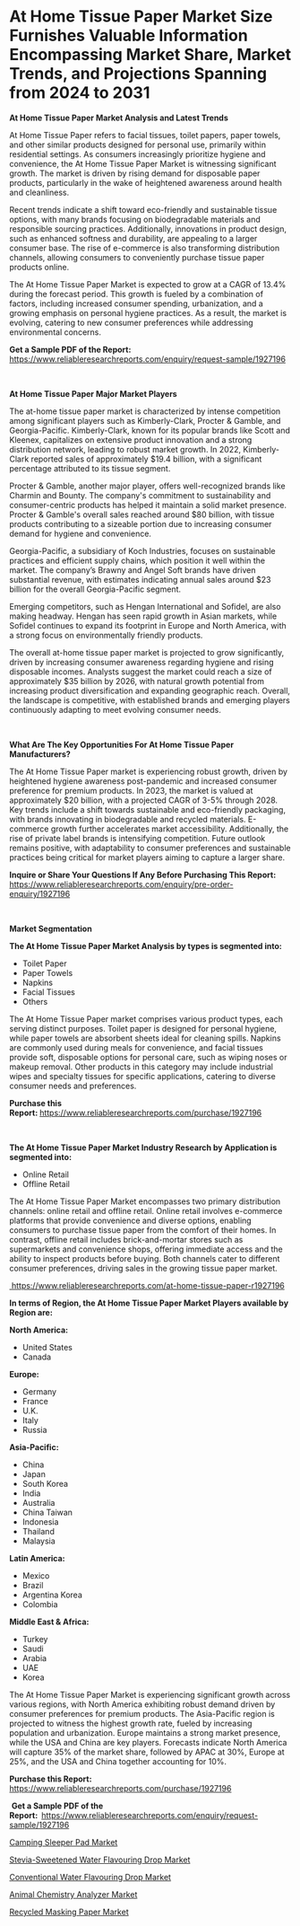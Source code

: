 <p><h1>At Home Tissue Paper Market Size Furnishes Valuable Information Encompassing Market Share, Market Trends, and Projections Spanning from 2024 to 2031</h1></p><p><strong>At Home Tissue Paper Market Analysis and Latest Trends</strong></p>
<p><p>At Home Tissue Paper refers to facial tissues, toilet papers, paper towels, and other similar products designed for personal use, primarily within residential settings. As consumers increasingly prioritize hygiene and convenience, the At Home Tissue Paper Market is witnessing significant growth. The market is driven by rising demand for disposable paper products, particularly in the wake of heightened awareness around health and cleanliness.</p><p>Recent trends indicate a shift toward eco-friendly and sustainable tissue options, with many brands focusing on biodegradable materials and responsible sourcing practices. Additionally, innovations in product design, such as enhanced softness and durability, are appealing to a larger consumer base. The rise of e-commerce is also transforming distribution channels, allowing consumers to conveniently purchase tissue paper products online.</p><p>The At Home Tissue Paper Market is expected to grow at a CAGR of 13.4% during the forecast period. This growth is fueled by a combination of factors, including increased consumer spending, urbanization, and a growing emphasis on personal hygiene practices. As a result, the market is evolving, catering to new consumer preferences while addressing environmental concerns.</p></p>
<p><strong>Get a Sample PDF of the Report:&nbsp;</strong> <a href="https://www.reliableresearchreports.com/enquiry/request-sample/1927196?utm_campaign=1616&utm_medium=2&utm_source=Github&utm_content=ia&utm_term=25102024&utm_id=at-home-tissue-paper">https://www.reliableresearchreports.com/enquiry/request-sample/1927196</a></p>
<p>&nbsp;</p>
<p><strong>At Home Tissue Paper Major Market Players</strong></p>
<p><p>The at-home tissue paper market is characterized by intense competition among significant players such as Kimberly-Clark, Procter & Gamble, and Georgia-Pacific. Kimberly-Clark, known for its popular brands like Scott and Kleenex, capitalizes on extensive product innovation and a strong distribution network, leading to robust market growth. In 2022, Kimberly-Clark reported sales of approximately $19.4 billion, with a significant percentage attributed to its tissue segment.</p><p>Procter & Gamble, another major player, offers well-recognized brands like Charmin and Bounty. The company's commitment to sustainability and consumer-centric products has helped it maintain a solid market presence. Procter & Gamble's overall sales reached around $80 billion, with tissue products contributing to a sizeable portion due to increasing consumer demand for hygiene and convenience.</p><p>Georgia-Pacific, a subsidiary of Koch Industries, focuses on sustainable practices and efficient supply chains, which position it well within the market. The company’s Brawny and Angel Soft brands have driven substantial revenue, with estimates indicating annual sales around $23 billion for the overall Georgia-Pacific segment.</p><p>Emerging competitors, such as Hengan International and Sofidel, are also making headway. Hengan has seen rapid growth in Asian markets, while Sofidel continues to expand its footprint in Europe and North America, with a strong focus on environmentally friendly products.</p><p>The overall at-home tissue paper market is projected to grow significantly, driven by increasing consumer awareness regarding hygiene and rising disposable incomes. Analysts suggest the market could reach a size of approximately $35 billion by 2026, with natural growth potential from increasing product diversification and expanding geographic reach. Overall, the landscape is competitive, with established brands and emerging players continuously adapting to meet evolving consumer needs.</p></p>
<p>&nbsp;</p>
<p><strong>What Are The Key Opportunities For At Home Tissue Paper Manufacturers?</strong></p>
<p><p>The At Home Tissue Paper market is experiencing robust growth, driven by heightened hygiene awareness post-pandemic and increased consumer preference for premium products. In 2023, the market is valued at approximately $20 billion, with a projected CAGR of 3-5% through 2028. Key trends include a shift towards sustainable and eco-friendly packaging, with brands innovating in biodegradable and recycled materials. E-commerce growth further accelerates market accessibility. Additionally, the rise of private label brands is intensifying competition. Future outlook remains positive, with adaptability to consumer preferences and sustainable practices being critical for market players aiming to capture a larger share.</p></p>
<p><strong>Inquire or Share Your Questions If Any Before Purchasing This Report:</strong> <a href="https://www.reliableresearchreports.com/enquiry/pre-order-enquiry/1927196?utm_campaign=1616&utm_medium=2&utm_source=Github&utm_content=ia&utm_term=25102024&utm_id=at-home-tissue-paper">https://www.reliableresearchreports.com/enquiry/pre-order-enquiry/1927196</a></p>
<p>&nbsp;</p>
<p><strong>Market Segmentation</strong></p>
<p><strong>The At Home Tissue Paper Market Analysis by types is segmented into:</strong></p>
<p><ul><li>Toilet Paper</li><li>Paper Towels</li><li>Napkins</li><li>Facial Tissues</li><li>Others</li></ul></p>
<p><p>The At Home Tissue Paper market comprises various product types, each serving distinct purposes. Toilet paper is designed for personal hygiene, while paper towels are absorbent sheets ideal for cleaning spills. Napkins are commonly used during meals for convenience, and facial tissues provide soft, disposable options for personal care, such as wiping noses or makeup removal. Other products in this category may include industrial wipes and specialty tissues for specific applications, catering to diverse consumer needs and preferences.</p></p>
<p><strong>Purchase this Report:&nbsp;</strong><a href="https://www.reliableresearchreports.com/purchase/1927196?utm_campaign=1616&utm_medium=2&utm_source=Github&utm_content=ia&utm_term=25102024&utm_id=at-home-tissue-paper">https://www.reliableresearchreports.com/purchase/1927196</a></p>
<p>&nbsp;</p>
<p><strong>The At Home Tissue Paper Market Industry Research by Application is segmented into:</strong></p>
<p><ul><li>Online Retail</li><li>Offline Retail</li></ul></p>
<p><p>The At Home Tissue Paper Market encompasses two primary distribution channels: online retail and offline retail. Online retail involves e-commerce platforms that provide convenience and diverse options, enabling consumers to purchase tissue paper from the comfort of their homes. In contrast, offline retail includes brick-and-mortar stores such as supermarkets and convenience shops, offering immediate access and the ability to inspect products before buying. Both channels cater to different consumer preferences, driving sales in the growing tissue paper market.</p></p>
<p><a href="https://www.reliableresearchreports.com/at-home-tissue-paper-r1927196?utm_campaign=1616&utm_medium=2&utm_source=Github&utm_content=ia&utm_term=25102024&utm_id=at-home-tissue-paper">&nbsp;https://www.reliableresearchreports.com/at-home-tissue-paper-r1927196</a></p>
<p><strong>In terms of Region, the At Home Tissue Paper Market Players available by Region are:</strong></p>
<p>
    <p> <strong> North America: </strong>
        <ul>
            <li>United States</li>
            <li>Canada</li>
        </ul>
        </p> 
    <p> <strong> Europe: </strong>
        <ul>
            <li>Germany</li>
            <li>France</li>
            <li>U.K.</li>
            <li>Italy</li>
            <li>Russia</li>
        </ul>
        </p> 
    <p> <strong> Asia-Pacific: </strong>
        <ul>
            <li>China</li>
            <li>Japan</li>
            <li>South Korea</li>
            <li>India</li>
            <li>Australia</li>
            <li>China Taiwan</li>
            <li>Indonesia</li>
            <li>Thailand</li>
            <li>Malaysia</li>
        </ul>
        </p> 
    <p> <strong> Latin America: </strong>
        <ul>
            <li>Mexico</li>
            <li>Brazil</li>
            <li>Argentina Korea</li>
            <li>Colombia</li>
        </ul>
        </p> 
    <p> <strong> Middle East & Africa: </strong>
        <ul>
            <li>Turkey</li>
            <li>Saudi</li>
            <li>Arabia</li>
            <li>UAE</li>
            <li>Korea</li>
        </ul>
    </p>
    </p>
<p><p>The At Home Tissue Paper Market is experiencing significant growth across various regions, with North America exhibiting robust demand driven by consumer preferences for premium products. The Asia-Pacific region is projected to witness the highest growth rate, fueled by increasing population and urbanization. Europe maintains a strong market presence, while the USA and China are key players. Forecasts indicate North America will capture 35% of the market share, followed by APAC at 30%, Europe at 25%, and the USA and China together accounting for 10%.</p></p>
<p><strong>Purchase this Report: </strong><a href="https://www.reliableresearchreports.com/purchase/1927196?utm_campaign=1616&utm_medium=2&utm_source=Github&utm_content=ia&utm_term=25102024&utm_id=at-home-tissue-paper">https://www.reliableresearchreports.com/purchase/1927196</a></p>
<p>&nbsp;<strong>Get a Sample PDF of the Report:&nbsp;&nbsp;</strong><a href="https://www.reliableresearchreports.com/enquiry/request-sample/1927196?utm_campaign=1616&utm_medium=2&utm_source=Github&utm_content=ia&utm_term=25102024&utm_id=at-home-tissue-paper">https://www.reliableresearchreports.com/enquiry/request-sample/1927196</a></p>
<p><strong></strong></p>
<p><p><a href="https://www.linkedin.com/pulse/camping-sleeper-pad-ecosystem-mapping-innovation-value-k1aqe?utm_campaign=1616&utm_medium=2&utm_source=Github&utm_content=ia&utm_term=25102024&utm_id=at-home-tissue-paper">Camping Sleeper Pad Market</a></p><p><a href="https://www.linkedin.com/pulse/analyzing-stevia-sweetened-water-flavouring-drop-market-dynamics-gazwf?utm_campaign=1616&utm_medium=2&utm_source=Github&utm_content=ia&utm_term=25102024&utm_id=at-home-tissue-paper">Stevia-Sweetened Water Flavouring Drop Market</a></p><p><a href="https://www.linkedin.com/pulse/conventional-water-flavouring-drop-market-global-share-eagyf?utm_campaign=1616&utm_medium=2&utm_source=Github&utm_content=ia&utm_term=25102024&utm_id=at-home-tissue-paper">Conventional Water Flavouring Drop Market</a></p><p><a href="https://www.linkedin.com/pulse/analyzing-animal-chemistry-analyzer-market-dynamics-growth-mnltf?utm_campaign=1616&utm_medium=2&utm_source=Github&utm_content=ia&utm_term=25102024&utm_id=at-home-tissue-paper">Animal Chemistry Analyzer Market</a></p><p><a href="https://www.linkedin.com/pulse/recycled-masking-paper-market-research-report-exploring-size-nxlqe?utm_campaign=1616&utm_medium=2&utm_source=Github&utm_content=ia&utm_term=25102024&utm_id=at-home-tissue-paper">Recycled Masking Paper Market</a></p></p>